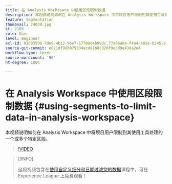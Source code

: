 ```yaml
---
title: 在 Analysis Workspace 中使用区段限制数据
description: 本视频说明如何在 Analysis Workspace 中将项目用户限制到其使用工具处理的一个或多个特定区段。
feature: Segmentation
thumbnail: 24038.jpg
kt: 2105
role: User
level: Beginner
exl-id: 01d83596-7de8-4b12-96e7-1770804b99dc,77a96a0a-f4a4-402e-b245-bfb83622a7e7
source-git-commit: e021df988079334ecd81b8c320f9e3d9a43da2e4
workflow-type: tm+mt
source-wordcount: '96'
ht-degree: 100%

---
```


# 在 Analysis Workspace 中使用区段限制数据 {#using-segments-to-limit-data-in-analysis-workspace}

本视频说明如何在 Analysis Workspace 中将项目用户限制到其使用工具处理的一个或多个特定区段。

>[!VIDEO](https://video.tv.adobe.com/v/24038/?quality=12)

>[!INFO]
>
> 这段视频包含在[使用自定义细分和日期过滤您的数据](https://experienceleague.adobe.com/?recommended=Analytics-U-1-2021.1.filterdata)课程中，可在 Experience League 上免费观看！

